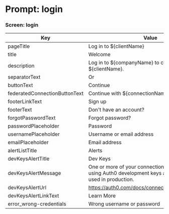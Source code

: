 # Prompt: login

### Screen: login
|Key|Value|
|----------|----------|
|pageTitle|Log in to ${clientName}|
|title|Welcome|
|description|Log in to ${companyName} to continue to ${clientName}.|
|separatorText|Or|
|buttonText|Continue|
|federatedConnectionButtonText|Continue with ${connectionName}|
|footerLinkText|Sign up|
|footerText|Don't have an account?|
|forgotPasswordText|Forgot password?|
|passwordPlaceholder|Password|
|usernamePlaceholder|Username or email address|
|emailPlaceholder|Email address|
|alertListTitle|Alerts|
|devKeysAlertTitle|Dev Keys|
|devKeysAlertMessage|One or more of your connections are currently using Auth0 development keys and should not be used in production.|
|devKeysAlertUrl|https://auth0.com/docs/connections/social/devkeys|
|devKeysAlertLinkText|Learn More|
|error_wrong-credentials|Wrong username or password|

